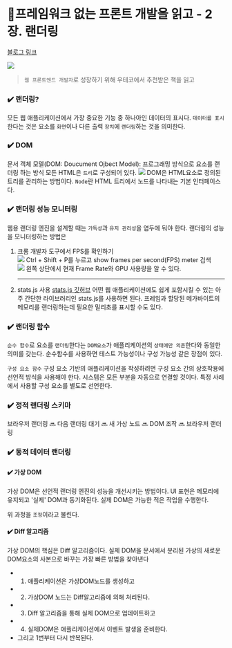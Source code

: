 # 📖프레임워크 없는 프론트 개발을 읽고 - 2장. 랜더링

[블로그 링크](https://velog.io/@mj9457/%ED%94%84%EB%A0%88%EC%9E%84%EC%9B%8C%ED%81%AC-%EC%97%86%EB%8A%94-%ED%94%84%EB%A1%A0%ED%8A%B8-%EA%B0%9C%EB%B0%9C%EC%9D%84-%EC%9D%BD%EA%B3%A0-2%EC%9E%A5.-%EB%9E%9C%EB%8D%94%EB%A7%81)

![](https://velog.velcdn.com/images/mj9457/post/5256bbee-3608-48c1-bc71-f367064411ad/image.png)

> `웹 프론트엔드 개발자`로 성장하기 위해 우테코에서 추천받은 책을 읽고

### ✔️ 랜더링?

모든 웹 애플리케이션에서 가장 중요한 기능 중 하나아인 데이터의 표시다.
`데이터를 표시`한다는 것은 요소를 `화면`이나 다른 출력 `장치`에 `랜더링`하는 것을 의미한다.

### ✔️ DOM

문서 객체 모델(DOM: Doucument Ojbect Model): 프로그래밍 방식으로 요소를 랜더링 하는 방식
모든 HTML은 `트리`로 구성되어 있다.
![](https://velog.velcdn.com/images/mj9457/post/7983f10e-839a-45b1-91f2-340065c862db/image.png)
DOM은 HTML요소로 정의된 트리를 관리하는 방법이다.
`Node`란 HTML 트리에서 노드를 나타내는 기본 인터페이스다.

### ✔️ 랜더링 성능 모니터링

웹용 랜더링 엔진을 설계할 때는 `가독성`과 `유지 관리성`을 염두에 둬야 한다.
랜더링의 성능을 모니터링하는 방법은

1. 크롬 개발자 도구에서 FPS를 확인하기  
   ![](https://velog.velcdn.com/images/mj9457/post/1b830ae3-7945-452f-bd4b-23bce8da6b6f/image.png)
   Ctrl + Shift + P를 누르고 show frames per second(FPS) meter 검색  
   ![](https://velog.velcdn.com/images/mj9457/post/9182d18f-ff08-4980-ab41-555b67d1abbe/image.png)
   왼쪽 상단에서 현재 Frame Rate와 GPU 사용량을 알 수 있다.

   ***

2. stats.js 사용
   [stats.js 깃허브](https://github.com/mrdoob/stats.js/)
   어떤 웹 애플리케이션에도 쉽게 포함시킬 수 있는 아주 간단한 라이브러리인 stats.js를 사용하면 된다.
   프레임과 할당된 메가바이트의 메모리를 랜더링하는데 필요한 밀리초를 표시할 수도 있다.

### ✔️ 랜더링 함수

`순수 함수`로 요소를 `랜더링`한다는 `DOM요소`가 애플리케이션의 `상태에만 의존`한다와 동일한 의미를 갖는다.
순수함수를 사용하면 테스트 가능성이나 구성 가능성 같은 장점이 있다.

`구성 요소 함수`
구성 요소 기반의 애플리케이션을 작성하려면 구성 요소 간의 상호작용에 선언적 방식을 사용해야 한다.
시스템은 모든 부분을 자동으로 연결할 것이다.
특정 사례에서 사용할 구성 요소를 별도로 선언한다.

### ✔️ 정적 랜더링 스키마

브라우저 랜더링 🔜 다음 랜더링 대기 🔜 새 가상 노드 🔜 DOM 조작 🔜 브라우저 랜더링

### ✔️ 동적 데이터 랜더링

#### ✔️ 가상 DOM

가상 DOM은 선언적 랜더링 엔진의 성능을 개선시키는 방법이다.
UI 표현은 메모리에 유지되고 '실제' DOM과 동기화된다.
실제 DOM은 가능한 적은 작업을 수행한다.

위 과정을 `조정`이라고 불린다.

#### ✔️ Diff 알고리즘

가상 DOM의 핵심은 Diff 알고리즘이다.
실제 DOM을 문서에서 분리된 가상의 새로운 DOM요소의 사본으로 바꾸는 가장 빠른 방법을 찾아낸다

- 1. 애플리케이션은 가상DOM노드를 생성하고
- 2. 가상DOM 노드는 Diff알고리즘에 의해 처리된다.
- 3. Diff 알고리즘을 통해 실제 DOM으로 업데이트하고
- 4. 실제DOM은 애플리케이션에서 이벤트 발생을 준비한다.
- 그리고 1번부터 다시 반복된다.
